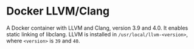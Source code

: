 # Docker LLVM/Clang

A Docker container with LLVM and Clang, version 3.9 and 4.0. It enables static
linking of libclang. LLVM is installed in `/usr/local/llvm-<version>`, where
`<version>` is `39` and `40`.

